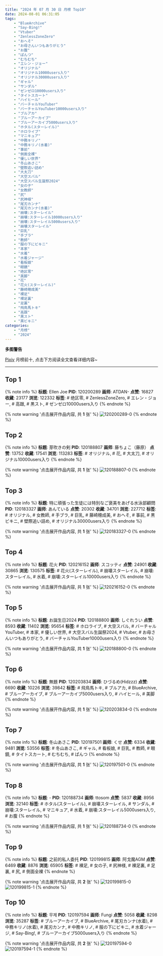 ```yaml
---
title: "2024 年 07 月 30 日 月榜 Top10"
date: 2024-08-01 06:31:05
tags:
    - "BlueArchive"
    - "Say-Bing!"
    - "Vtuber"
    - "ZenlessZoneZero"
    - "おへそ"
    - "お母さんいつもありがとう"
    - "お腹"
    - "ぱんつ"
    - "むちむち"
    - "エレン・ジョー"
    - "オリジナル"
    - "オリジナル10000users入り"
    - "オリジナル30000users入り"
    - "ギャル"
    - "サンダル"
    - "ゼンゼロ10000users入り"
    - "タイトスカート"
    - "ハイヒール"
    - "バーチャルYouTuber"
    - "バーチャルYouTuber10000users入り"
    - "ブルアカ"
    - "ブルーアーカイブ"
    - "ブルーアーカイブ5000users入り"
    - "ホタル(スターレイル)"
    - "ホロライブ"
    - "マニキュア"
    - "中務キリノ"
    - "中務キリノ(水着)"
    - "事前"
    - "側面全裸"
    - "優しい世界"
    - "冬山あさこ"
    - "壁際追い詰め"
    - "大太刀"
    - "大空スバル"
    - "大空スバル生誕祭2024"
    - "女の子"
    - "女教師"
    - "尻"
    - "尻神様"
    - "尾刃カンナ"
    - "尾刃カンナ(水着)"
    - "崩壊:スターレイル"
    - "崩壊:スターレイル10000users入り"
    - "崩壊:スターレイル5000users入り"
    - "崩壊スターレイル"
    - "巨乳"
    - "手ブラ"
    - "教師"
    - "服の下にビキニ"
    - "本家"
    - "水着"
    - "水着ジャージ"
    - "看板娘"
    - "眼鏡"
    - "绝区零"
    - "美脚"
    - "花"
    - "花火(スターレイル)"
    - "藤崎穂成美"
    - "裸足"
    - "裸足裏"
    - "足裏"
    - "飛鳥馬トキ"
    - "高跟"
    - "黒スト"
    - "黒ビキニ"
categories:
    - "月榜"
    - "2024"
---
```


<i class="fa fa-triangle-exclamation"></i>**多图警告**<i class="fa fa-triangle-exclamation"></i>

[Pixiv](https://www.pixiv.net/) 月榜前十, 点击下方阅读全文查看详细内容~

<!-- more -->

---

## Top 1

{% note info %}
**标题**: Ellen Joe
**PID**: 120200289 **画师**: ATDAN-
**点赞**: 16827 **收藏**: 23177 **浏览**: 122332
**标签**: # 绝区零, # ZenlessZoneZero, # エレン・ジョー, # 高跟, # 黒スト, # ゼンゼロ10000users入り
{% endnote %}

{% note warning '点击展开作品内容, 共 **1** 张' %}
![120200289-0](https://i.pixiv.re/img-original/img/2024/07/03/13/13/17/120200289_p0.png)
{% endnote %}

## Top 2

{% note info %}
**标题**: 芽吹きの剣
**PID**: 120188807 **画师**: 藤ちょこ（藤原）
**点赞**: 13752 **收藏**: 17541 **浏览**: 113283
**标签**: # オリジナル, # 花, # 大太刀, # オリジナル10000users入り
{% endnote %}

{% note warning '点击展开作品内容, 共 **1** 张' %}
![120188807-0](https://i.pixiv.re/img-original/img/2024/07/03/00/00/50/120188807_p0.png)
{% endnote %}

## Top 3

{% note info %}
**标题**: 特に頑張った生徒には特別なご褒美をあげる水泳部顧問
**PID**: 120183327 **画师**: あんている
**点赞**: 20302 **收藏**: 34701 **浏览**: 227712
**标签**: # オリジナル, # 女教師, # 手ブラ, # 巨乳, # 藤崎穂成美, # おへそ, # 事前, # 黒ビキニ, # 壁際追い詰め, # オリジナル30000users入り
{% endnote %}

{% note warning '点击展开作品内容, 共 **1** 张' %}
![120183327-0](https://i.pixiv.re/img-original/img/2024/07/02/21/25/21/120183327_p0.jpg)
{% endnote %}

## Top 4

{% note info %}
**标题**: 花火
**PID**: 120216152 **画师**: スコッティ
**点赞**: 24901 **收藏**: 30865 **浏览**: 130575
**标签**: # 花火(スターレイル), # 崩壊スターレイル, # 崩壊:スターレイル, # 水着, # 崩壊:スターレイル10000users入り
{% endnote %}

{% note warning '点击展开作品内容, 共 **1** 张' %}
![120216152-0](https://i.pixiv.re/img-original/img/2024/07/04/00/00/25/120216152_p0.jpg)
{% endnote %}

## Top 5

{% note info %}
**标题**: お誕生日2024
**PID**: 120188800 **画师**: しぐれうい
**点赞**: 8593 **收藏**: 11402 **浏览**: 95654
**标签**: # ホロライブ, # 大空スバル, # バーチャルYouTuber, # 本家, # 優しい世界, # 大空スバル生誕祭2024, # Vtuber, # お母さんいつもありがとう, # バーチャルYouTuber10000users入り
{% endnote %}

{% note warning '点击展开作品内容, 共 **1** 张' %}
![120188800-0](https://i.pixiv.re/img-original/img/2024/07/04/06/04/51/120188800_p0.jpg)
{% endnote %}

## Top 6

{% note info %}
**标题**: 無題
**PID**: 120203834 **画师**: ひづるめ(Hidzzz)
**点赞**: 6690 **收藏**: 10226 **浏览**: 39842
**标签**: # 飛鳥馬トキ, # ブルアカ, # BlueArchive, # ブルーアーカイブ, # ブルーアーカイブ5000users入り, # ハイヒール, # 美脚
{% endnote %}

{% note warning '点击展开作品内容, 共 **1** 张' %}
![120203834-0](https://i.pixiv.re/img-original/img/2024/07/03/17/01/25/120203834_p0.jpg)
{% endnote %}

## Top 7

{% note info %}
**标题**: 冬山あさこ
**PID**: 120197501 **画师**: くせ
**点赞**: 6334 **收藏**: 9481 **浏览**: 53556
**标签**: # 冬山あさこ, # ギャル, # 看板娘, # 巨乳, # 教師, # 眼鏡, # タイトスカート, # むちむち, # ぱんつ
{% endnote %}

{% note warning '点击展开作品内容, 共 **1** 张' %}
![120197501-0](https://i.pixiv.re/img-original/img/2024/07/03/10/00/04/120197501_p0.png)
{% endnote %}

## Top 8

{% note info %}
**标题**: -
**PID**: 120188734 **画师**: ttosom
**点赞**: 5837 **收藏**: 8956 **浏览**: 32140
**标签**: # ホタル(スターレイル), # 崩壊スターレイル, # サンダル, # 崩壊:スターレイル, # マニキュア, # 水着, # 崩壊:スターレイル5000users入り, # お腹
{% endnote %}

{% note warning '点击展开作品内容, 共 **1** 张' %}
![120188734-0](https://i.pixiv.re/img-original/img/2024/07/03/16/16/19/120188734_p0.jpg)
{% endnote %}

## Top 9

{% note info %}
**标题**: 之前的私人委托
**PID**: 120199815 **画师**: 阿戈魔AGM
**点赞**: 6469 **收藏**: 8876 **浏览**: 65905
**标签**: # 裸足, # 女の子, # 尻神様, # 裸足裏, # 足裏, # 尻, # 側面全裸
{% endnote %}

{% note warning '点击展开作品内容, 共 **2** 张' %}
![120199815-0](https://i.pixiv.re/img-original/img/2024/07/03/12/42/27/120199815_p0.jpg)
![120199815-1](https://i.pixiv.re/img-original/img/2024/07/03/12/42/27/120199815_p1.jpg)
{% endnote %}

## Top 10

{% note info %}
**标题**: 무제
**PID**: 120197594 **画师**: Fungi
**点赞**: 5058 **收藏**: 8298 **浏览**: 35287
**标签**: # ブルーアーカイブ, # BlueArchive, # 尾刃カンナ(水着), # 中務キリノ(水着), # 尾刃カンナ, # 中務キリノ, # 服の下にビキニ, # 水着ジャージ, # Say-Bing!, # ブルーアーカイブ5000users入り
{% endnote %}

{% note warning '点击展开作品内容, 共 **2** 张' %}
![120197594-0](https://i.pixiv.re/img-original/img/2024/07/03/10/05/47/120197594_p0.png)
![120197594-1](https://i.pixiv.re/img-original/img/2024/07/03/10/05/47/120197594_p1.png)
{% endnote %}
